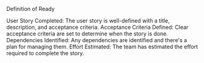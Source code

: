 Definition of Ready

User Story Completed: The user story is well-defined with a title, description, and acceptance criteria.
Acceptance Criteria Defined: Clear acceptance criteria are set to determine when the story is done.
Dependencies Identified: Any dependencies are identified and there's a plan for managing them.
Effort Estimated: The team has estimated the effort required to complete the story.